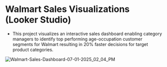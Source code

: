# Walmart Sales Visualizations (Looker Studio)

- This project visualizes an interactive sales dashboard enabling category managers to identify top performing age-occupation customer segments for Walmart resulting in 20% faster decisions for target product categories.
  
![Walmart-Sales-Dashboard-07-01-2025_02_04_PM](https://github.com/user-attachments/assets/a15b6e91-b99e-4cef-b2d5-f55524cd7a28)
